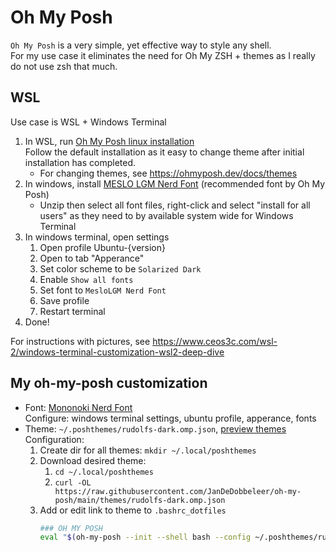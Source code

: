 # Oh My Posh

`Oh My Posh` is a very simple, yet effective way to style any shell.  
For my use case it eliminates the need for Oh My ZSH + themes as I really do not use zsh that much.

## WSL

Use case is WSL + Windows Terminal

1. In WSL, run [Oh My Posh linux installation](https://ohmyposh.dev/docs/installation/linux)  
   Follow the default installation as it easy to change theme after initial installation has completed.  
   - For changing themes, see https://ohmyposh.dev/docs/themes
1. In windows, install [MESLO LGM Nerd Font](https://www.nerdfonts.com/font-downloads) (recommended font by Oh My Posh)
   - Unzip then select all font files, right-click and select "install for all users" as they need to by available system wide for Windows Terminal
1. In windows terminal, open settings
   1. Open profile Ubuntu-{version}
   1. Open to tab "Apperance"
   1. Set color scheme to be `Solarized Dark`
   1. Enable `Show all fonts`
   1. Set font to `MesloLGM Nerd Font`   
   1. Save profile
   1. Restart terminal
1. Done!

For instructions with pictures, see https://www.ceos3c.com/wsl-2/windows-terminal-customization-wsl2-deep-dive


## My oh-my-posh customization

- Font: [Mononoki Nerd Font](https://www.nerdfonts.com/font-downloads)  
  Configure: windows terminal settings, ubuntu profile, apperance, fonts
- Theme: `~/.poshthemes/rudolfs-dark.omp.json`, [preview themes](https://ohmyposh.dev/docs/themes)  
  Configuration:  
  1. Create dir for all themes: `mkdir ~/.local/poshthemes`
  1. Download desired theme:  
     1. `cd ~/.local/poshthemes`
     1. `curl -OL https://raw.githubusercontent.com/JanDeDobbeleer/oh-my-posh/main/themes/rudolfs-dark.omp.json` 
  1. Add or edit link to theme to `.bashrc_dotfiles`
     ```sh
     ### OH MY POSH
     eval "$(oh-my-posh --init --shell bash --config ~/.poshthemes/rudolfs-dark.omp.json)"
     ```




